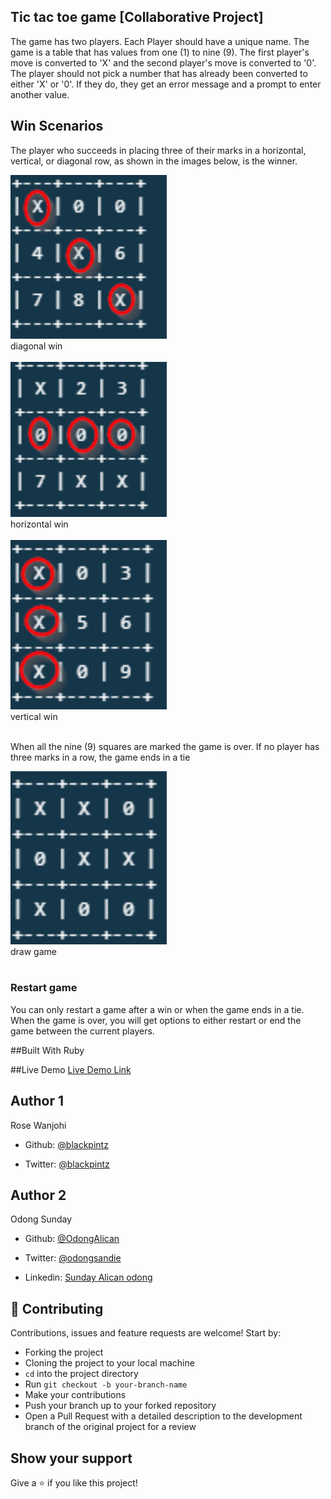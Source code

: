 ## Tic tac toe game [Collaborative Project]

The game has two players. Each Player should have a unique name. The game is a table that has values from one (1) to nine (9). The first player's move is converted to 'X' and the second player's move is converted to '0'. The player should not pick a number that has already been converted to either 'X' or '0'. If they do, they get an error message and a prompt to enter another value.  

## Win Scenarios
The player who succeeds in placing three of their marks in a horizontal, vertical, or diagonal row, as shown in the images below, is the winner.

<div>
<img src="images/tic-win.png" width="250"><br>
<figcaption> diagonal win </figcaption><br>
</div>
<div>
<img src="images/tic-win2.png" width="250"><br>
<figcaption> horizontal win</figcaption><br>
</div>
<div>
<img src="images/tic-win3.png" width="250"> <br>
<figcaption> vertical win </figcaption><br>
</div>

When all the nine (9) squares are marked the game is over. If no player has three marks in a row, the game ends in a tie

<div>
<img src="images/tic-win4.png" width="250"><br> 
<figcaption> draw game </figcaption><br>
</div>

### Restart game
You can only restart a game after a win or when the game ends in a tie. When the game is over, you will get options to either restart or end the game between the current players.

##Built With
Ruby

##Live Demo
[Live Demo Link](https://repl.it/@blackpintz/WatchfulInvolvedNaturallanguage)


## Author 1

Rose Wanjohi

- Github: [@blackpintz](https://github.com/blackpintz)

- Twitter: [@blackpintz](https://twitter.com/blackpintz)



## Author 2

Odong Sunday

- Github: [@OdongAlican](https://github.com/OdongAlican)

- Twitter: [@odongsandie](https://twitter.com/odongsandie)

- Linkedin: [Sunday Alican odong](https://www.linkedin.com/in/sunday-alican-odong-b99226b7)


## 🤝 Contributing

Contributions, issues and feature requests are welcome! Start by:

- Forking the project
- Cloning the project to your local machine
- `cd` into the project directory
- Run `git checkout -b your-branch-name`
- Make your contributions
- Push your branch up to your forked repository
- Open a Pull Request with a detailed description to the development branch of the original project for a review

## Show your support

Give a ⭐️ if you like this project!




